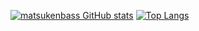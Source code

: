 [![matsukenbass GitHub stats](https://github-readme-stats.vercel.app/api?username=KenichiroHiramatsu)](https://github.com/anuraghazra/github-readme-stats&count_private=true)
[![Top Langs](https://github-readme-stats.vercel.app/api/top-langs/?username=KenichiroHiramatsu&layout=compact)](https://github.com/anuraghazra/github-readme-stats)
